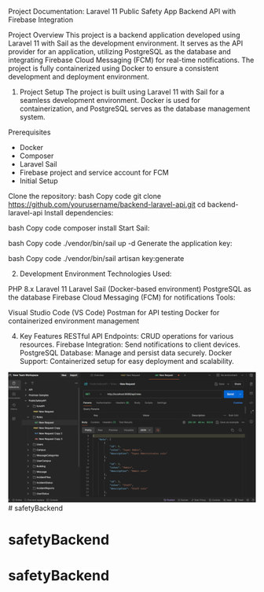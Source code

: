 Project Documentation: Laravel 11 Public Safety App Backend API with Firebase Integration

Project Overview
This project is a backend application developed using Laravel 11 with Sail as the development environment. It serves as the API provider for an application, utilizing PostgreSQL as the database and integrating Firebase Cloud Messaging (FCM) for real-time notifications. The project is fully containerized using Docker to ensure a consistent development and deployment environment.

1. Project Setup
    The project is built using Laravel 11 with Sail for a seamless development environment. Docker is used for containerization, and PostgreSQL serves as the database management system.

Prerequisites
- Docker
- Composer
- Laravel Sail
- Firebase project and service account for FCM
- Initial Setup


Clone the repository:
bash
Copy code
git clone https://github.com/yourusername/backend-laravel-api.git
cd backend-laravel-api
Install dependencies:

bash
Copy code
composer install
Start Sail:

bash
Copy code
./vendor/bin/sail up -d
Generate the application key:

bash
Copy code
./vendor/bin/sail artisan key:generate

2. Development Environment
Technologies Used:

PHP 8.x
Laravel 11
Laravel Sail (Docker-based environment)
PostgreSQL as the database
Firebase Cloud Messaging (FCM) for notifications
Tools:

Visual Studio Code (VS Code)
Postman for API testing
Docker for containerized environment management


4. Key Features
RESTful API Endpoints: CRUD operations for various resources.
Firebase Integration: Send notifications to client devices.
PostgreSQL Database: Manage and persist data securely.
Docker Support: Containerized setup for easy deployment and scalability.


![alt text](image.png)# safetyBackend
# safetyBackend
# safetyBackend

